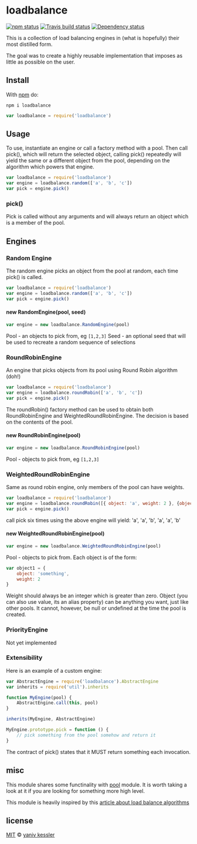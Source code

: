 # loadbalance

[![npm status](http://img.shields.io/npm/v/loadbalance.svg?style=flat-square)](https://www.npmjs.org/package/loadbalance) [![Travis build status](https://img.shields.io/travis/kessler/node-loadbalance.svg?style=flat-square&label=travis)](http://travis-ci.org/kessler/node-loadbalance) [![Dependency status](https://img.shields.io/david/kessler/node-loadbalance.svg?style=flat-square)](https://david-dm.org/kessler/node-loadbalance)

This is a collection of load balancing engines in (what is hopefully) their most distilled form. 

The goal was to create a highly reusable implementation that imposes as little as possible on the user.

## Install

With [npm](https://npmjs.org) do:

`npm i loadbalance`

```js
var loadbalance = require('loadbalance')
```

## Usage
To use, instantiate an engine or call a factory method with a pool. Then call pick(), which will return the selected object, calling pick() repeatedly will yield the same or a different object from the pool, depending on the algorithm which powers that engine.

```javascript
var loadbalance = require('loadbalance')
var engine = loadbalance.random(['a', 'b', 'c'])
var pick = engine.pick()
```

### pick()
Pick is called without any arguments and will always return an object which is a member of the pool.

## Engines

### Random Engine
The random engine picks an object from the pool at random, each time pick() is called.

```javascript
var loadbalance = require('loadbalance')
var engine = loadbalance.random(['a', 'b', 'c'])
var pick = engine.pick()
```

#### new RandomEngine(pool, seed)
```javascript
var engine = new loadbalance.RandomEngine(pool)
```
Pool - an objects to pick from, eg ```[1,2,3]```
Seed - an optional seed that will be used to recreate a random sequence of selections

### RoundRobinEngine
An engine that picks objects from its pool using Round Robin algorithm (doh!)

```javascript
var loadbalance = require('loadbalance')
var engine = loadbalance.roundRobin(['a', 'b', 'c'])
var pick = engine.pick()
```

The roundRobin() factory method can be used to obtain both RoundRobinEngine and WeightedRoundRobinEngine. The decision is based on the contents of the pool.

#### new RoundRobinEngine(pool) 
```javascript
var engine = new loadbalance.RoundRobinEngine(pool)
```
Pool - objects to pick from, eg ```[1,2,3]```

### WeightedRoundRobinEngine
Same as round robin engine, only members of the pool can have weights. 

```javascript
var loadbalance = require('loadbalance')
var engine = loadbalance.roundRobin([{ object: 'a', weight: 2 }, {object: 'b', weight: 1 }])
var pick = engine.pick()
```

call pick six times using the above engine will yield: 'a', 'a', 'b', 'a', 'a', 'b'

#### new WeightedRoundRobinEngine(pool) 
```javascript
var engine = new loadbalance.WeightedRoundRobinEngine(pool)
```
Pool - objects to pick from. Each object is of the form:
```javascript
var object1 = {
    object: 'something',
    weight: 2
}
```

Weight should always be an integer which is greater than zero. 
Object (you can also use value, its an alias property) can be anything you want, just like other pools. It cannot, however, be null or undefined at the time the pool is created.

### PriorityEngine
Not yet implemented

### Extensibility
Here is an example of a custom engine:
```javascript
var AbstractEngine = require('loadbalance').AbstractEngine
var inherits = require('util').inherits

function MyEngine(pool) {
    AbstractEngine.call(this, pool)
}

inherits(MyEngine, AbstractEngine)

MyEngine.prototype.pick = function () {
    // pick something from the pool somehow and return it
}

```
The contract of pick() states that it MUST return something each invocation.

## misc

This module shares some functinality with [pool](https://github.com/coopernurse/node-pool) module. It is worth taking a look at it if you are looking for something more high level.

This module is heavily inspired by this [article about load balance algorithms](https://devcentral.f5.com/articles/intro-to-load-balancing-for-developers-ndash-the-algorithms)


## license

[MIT](http://opensource.org/licenses/MIT) © [yaniv kessler](blog.yanivkessler.com)
